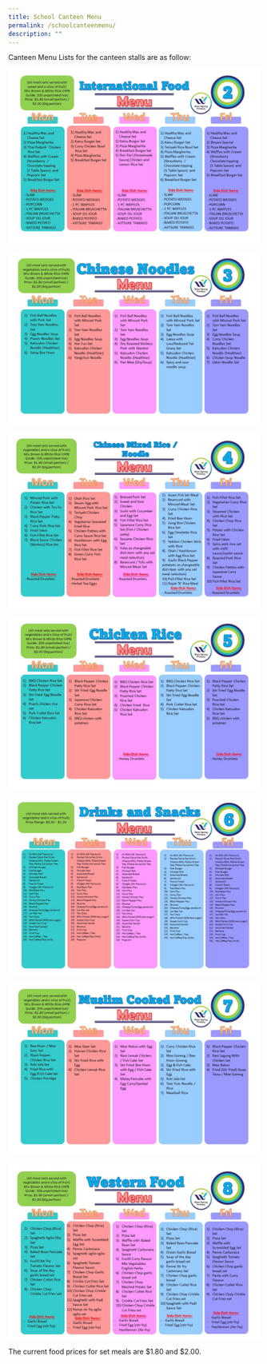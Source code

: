 ```yaml
---
title: School Canteen Menu
permalink: /schoolcanteenmenu/
description: ""
---
```

Canteen Menu Lists for the canteen stalls are as follow:

![Stall 2](/images/School%20Canteen%20Menu/School%20Canteen_19Jan23/Slide1.jpg)

![Stall 3](/images/School%20Canteen%20Menu/School%20Canteen_19Jan23/Slide2.jpg)

![Stall 4](/images/School%20Canteen%20Menu/School%20Canteen_19Jan23/Slide3.jpg)

![Stall 5](/images/School%20Canteen%20Menu/School%20Canteen_19Jan23/Slide4.jpg)

![Stall 6](/images/School%20Canteen%20Menu/School%20Canteen_19Jan23/Slide5.jpg)

![Stall 7](/images/School%20Canteen%20Menu/School%20Canteen_19Jan23/Slide6.jpg)

![Stall 8](/images/School%20Canteen%20Menu/School%20Canteen_19Jan23/Slide7.jpg)

The current food prices for set meals are $1.80 and $2.00.